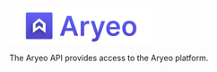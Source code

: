 <img src="https://raw.githubusercontent.com/jarrodparkes/images/master/aryeo-logo.svg" alt="Aryeo logo" width="256"/>

The Aryeo API provides access to the Aryeo platform.
